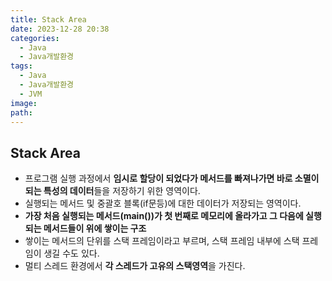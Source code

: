 ```yaml
---
title: Stack Area
date: 2023-12-28 20:38
categories:
  - Java
  - Java개발환경
tags:
  - Java
  - Java개발환경
  - JVM
image: 
path:
---
```


## Stack Area
+ 프로그램 실행 과정에서 **임시로 할당이 되었다가 메서드를 빠져나가면 바로 소멸이 되는 특성의 데이터**들을 저장하기 위한 영역이다.
+ 실행되는 메서드 및 중괄호 블록(if문등)에 대한 데이터가 저장되는 영역이다.
+ **가장 처음 실행되는 메서드(main())가 첫 번째로 메모리에 올라가고 그 다음에 실행되는 메서드들이 위에 쌓이는 구조**
+ 쌓이는 메서드의 단위를 스택 프레임이라고 부르며, 스택 프레임 내부에 스택 프레임이 생길 수도 있다.
+ 멀티 스레드 환경에서 **각 스레드가 고유의 스택영역**을 가진다.